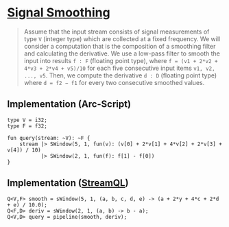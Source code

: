 # [Signal Smoothing](https://dl.acm.org/doi/pdf/10.1145/3428251)

> Assume that the input stream consists of signal measurements of type `V` (integer type) which are collected at a fixed frequency. We will consider a computation that is the composition of a smoothing filter and calculating the derivative. We use a low-pass filter to smooth the input into results `f : F` (floating point type), where `f = (v1 + 2*v2 + 4*v3 + 2*v4 + v5)/10` for each five consecutive input items `v1, v2, ..., v5`. Then, we compute the derivative `d : D` (floating point type) where `d = f2 − f1` for every two consecutive smoothed values.

## Implementation (Arc-Script)

```
type V = i32;
type F = f32;

fun query(stream: ~V): ~F {
    stream |> SWindow(5, 1, fun(v): (v[0] + 2*v[1] + 4*v[2] + 2*v[3] + v[4]) / 10)
           |> SWindow(2, 1, fun(f): f[1] - f[0])
}
```
## Implementation ([StreamQL](https://dl.acm.org/doi/pdf/10.1145/3428251))

```
Q<V,F> smooth = sWindow(5, 1, (a, b, c, d, e) -> (a + 2*y + 4*c + 2*d + e) / 10.0);
Q<F,D> deriv = sWindow(2, 1, (a, b) -> b - a);
Q<V,D> query = pipeline(smooth, deriv);
```
